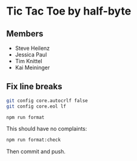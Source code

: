 # Tic Tac Toe by half-byte

## Members

- Steve Heilenz
- Jessica Paul
- Tim Knittel
- Kai Meininger

## Fix line breaks

```sh
git config core.autocrlf false
git config core.eol lf

npm run format
```

This should have no complaints:

```sh
npm run format:check
```

Then commit and push.
